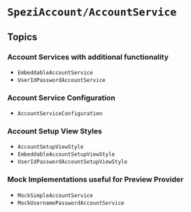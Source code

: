 # ``SpeziAccount/AccountService``

<!--

This source file is part of the Spezi open-source project

SPDX-FileCopyrightText: 2023 Stanford University and the project authors (see CONTRIBUTORS.md)

SPDX-License-Identifier: MIT

-->

## Topics

### Account Services with additional functionality

- ``EmbeddableAccountService``
- ``UserIdPasswordAccountService``

### Account Service Configuration

- ``AccountServiceConfiguration``

### Account Setup View Styles

- ``AccountSetupViewStyle``
- ``EmbeddableAccountSetupViewStyle``
- ``UserIdPasswordAccountSetupViewStyle``

### Mock Implementations useful for Preview Provider

- ``MockSimpleAccountService``
- ``MockUsernamePasswordAccountService``
